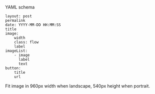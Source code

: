 YAML schema

    layout: post
    permalink
    date: YYYY-MM-DD HH:MM:SS
    title
    image:
        width
        class: flow
        label
    imageList:
        - image
          label
          text
    button:
        title
        url

Fit image in 960px width when landscape, 540px height when portrait.
